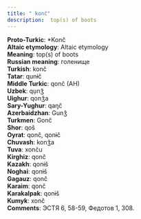 ```yaml
---
title: " konč"
description:  top(s) of boots
---
```


<strong>Proto-Turkic</strong>:  *Konč<br>
<strong>Altaic etymology</strong>:  Altaic etymology<br>
<strong>Meaning</strong>:  top(s) of boots<br>
<strong>Russian meaning</strong>:  голенище<br>
<strong>Turkish</strong>:  konč<br>
<strong>Tatar</strong>:  qunɨč<br>
<strong>Middle Turkic</strong>:  qonč (AH)<br>
<strong>Uzbek</strong>:  qụnǯ<br>
<strong>Uighur</strong>:  qonǯa<br>
<strong>Sary-Yughur</strong>:  qaŋč<br>
<strong>Azerbaidzhan</strong>:  Gunǯ<br>
<strong>Turkmen</strong>:  Gonč<br>
<strong>Shor</strong>:  qoš<br>
<strong>Oyrat</strong>:  qonč, qonɨč<br>
<strong>Chuvash</strong>:  konǯa<br>
<strong>Tuva</strong>:  xonču<br>
<strong>Kirghiz</strong>:  qonč<br>
<strong>Kazakh</strong>:  qonɨš<br>
<strong>Noghai</strong>:  qonɨš<br>
<strong>Gagauz</strong>:  qonč<br>
<strong>Karaim</strong>:  qonč<br>
<strong>Karakalpak</strong>:  qonɨš<br>
<strong>Kumyk</strong>:  xonč<br>
<strong>Comments</strong>:  ЭСТЯ 6, 58-59, Федотов 1, 308.<br>


